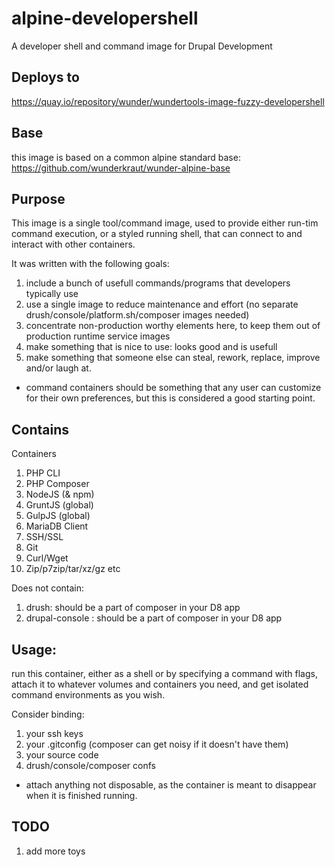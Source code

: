 # alpine-developershell
A developer shell and command image for Drupal Development

## Deploys to

https://quay.io/repository/wunder/wundertools-image-fuzzy-developershell

## Base

this image is based on a common alpine standard base: https://github.com/wunderkraut/wunder-alpine-base

## Purpose

This image is a single tool/command image, used to provide either run-tim command execution, or a styled running shell, that can connect to and interact with other containers.

It was written with the following goals:

1. include a bunch of usefull commands/programs that developers typically use
2. use a single image to reduce maintenance and effort (no separate drush/console/platform.sh/composer images needed)
3. concentrate non-production worthy elements here, to keep them out of production runtime service images
4. make something that is nice to use: looks good and is usefull
5. make something that someone else can steal, rework, replace, improve and/or laugh at.

* command containers should be something that any user can customize for their own preferences, but this is considered a good starting point.

## Contains

Containers

1. PHP CLI
2. PHP Composer
3. NodeJS (& npm)
4. GruntJS (global)
5. GulpJS (global)
6. MariaDB Client
7. SSH/SSL
8. Git
9. Curl/Wget
10. Zip/p7zip/tar/xz/gz etc

Does not contain:
1. drush: should be a part of composer in your D8 app
2. drupal-console : should be a part of composer in your D8 app

## Usage:

run this container, either as a shell or by specifying a command with flags, attach it to whatever volumes and containers you need, and get isolated command environments as you wish.

Consider binding:

1. your ssh keys
2. your .gitconfig (composer can get noisy if it doesn't have them)
3. your source code
4. drush/console/composer confs

* attach anything not disposable, as the container is meant to disappear when it is finished running.

## TODO

1. add more toys
